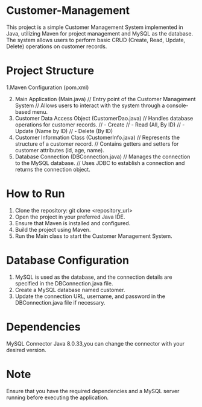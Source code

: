 # Customer-Management
This project is a simple Customer Management System implemented in Java, utilizing Maven for project management and MySQL as the database. The system allows users to perform basic CRUD (Create, Read, Update, Delete) operations on customer records.
# Project Structure
1.Maven Configuration (pom.xml)
  <!-- Maven Project Configuration -->
  <!-- Java Version and Encoding -->
  <!-- Dependencies -->
2. Main Application (Main.java)
   // Entry point of the Customer Management System
   // Allows users to interact with the system through a console-based menu.
3. Customer Data Access Object (CustomerDao.java)
   // Handles database operations for customer records.
   // - Create
   // - Read (All, By ID)
   // - Update (Name by ID)
   // - Delete (By ID)
4. Customer Information Class (CustomerInfo.java)
   // Represents the structure of a customer record.
   // Contains getters and setters for customer attributes (id, age, name).
5. Database Connection (DBConnection.java)
   // Manages the connection to the MySQL database.
   // Uses JDBC to establish a connection and returns the connection object.
# How to Run
1. Clone the repository: git clone <repository_url>
2. Open the project in your preferred Java IDE.
3. Ensure that Maven is installed and configured.
4. Build the project using Maven.
5. Run the Main class to start the Customer Management System.
# Database Configuration
1. MySQL is used as the database, and the connection details are specified in the DBConnection.java file.
2. Create a MySQL database named customer.
3. Update the connection URL, username, and password in the DBConnection.java file if necessary.
# Dependencies
   MySQL Connector Java 8.0.33,you can change the connector with your desired version.
# Note
   Ensure that you have the required dependencies and a MySQL server running before executing the application.
